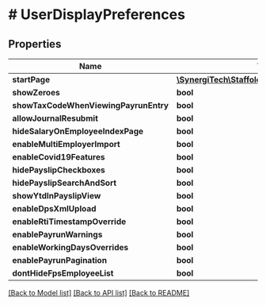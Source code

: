# # UserDisplayPreferences

## Properties

Name | Type | Description | Notes
------------ | ------------- | ------------- | -------------
**startPage** | [**\SynergiTech\Staffology\Model\UserstartPage**](UserstartPage.md) |  | [optional]
**showZeroes** | **bool** |  | [optional]
**showTaxCodeWhenViewingPayrunEntry** | **bool** |  | [optional]
**allowJournalResubmit** | **bool** |  | [optional]
**hideSalaryOnEmployeeIndexPage** | **bool** |  | [optional]
**enableMultiEmployerImport** | **bool** |  | [optional]
**enableCovid19Features** | **bool** |  | [optional]
**hidePayslipCheckboxes** | **bool** |  | [optional]
**hidePayslipSearchAndSort** | **bool** |  | [optional]
**showYtdInPayslipView** | **bool** |  | [optional]
**enableDpsXmlUpload** | **bool** |  | [optional]
**enableRtiTimestampOverride** | **bool** |  | [optional]
**enablePayrunWarnings** | **bool** |  | [optional]
**enableWorkingDaysOverrides** | **bool** |  | [optional]
**enablePayrunPagination** | **bool** |  | [optional]
**dontHideFpsEmployeeList** | **bool** |  | [optional]

[[Back to Model list]](../../README.md#models) [[Back to API list]](../../README.md#endpoints) [[Back to README]](../../README.md)
